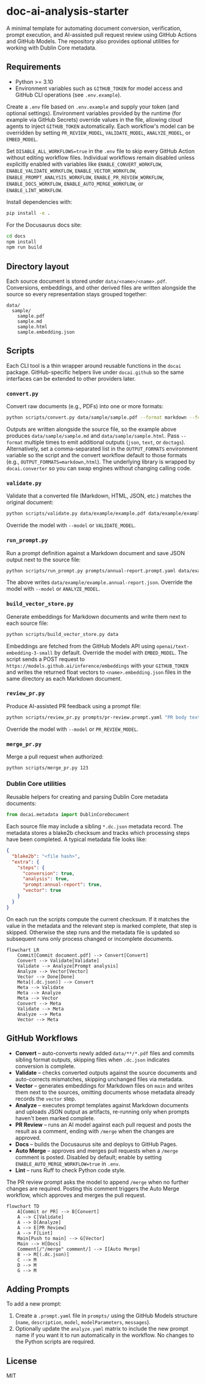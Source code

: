 # doc-ai-analysis-starter

A minimal template for automating document conversion, verification, prompt execution, and AI-assisted pull request review using GitHub Actions and GitHub Models. The repository also provides optional utilities for working with Dublin Core metadata.

## Requirements

- Python >= 3.10
- Environment variables such as `GITHUB_TOKEN` for model access and GitHub CLI operations (see `.env.example`).

Create a `.env` file based on `.env.example` and supply your token (and optional settings). Environment variables provided by the runtime (for example via GitHub Secrets) override values in the file, allowing cloud agents to inject `GITHUB_TOKEN` automatically. Each workflow's model can be overridden by setting `PR_REVIEW_MODEL`, `VALIDATE_MODEL`, `ANALYZE_MODEL`, or `EMBED_MODEL`.

Set `DISABLE_ALL_WORKFLOWS=true` in the `.env` file to skip every GitHub Action without editing workflow files. Individual workflows remain disabled unless explicitly enabled with variables like `ENABLE_CONVERT_WORKFLOW`, `ENABLE_VALIDATE_WORKFLOW`, `ENABLE_VECTOR_WORKFLOW`, `ENABLE_PROMPT_ANALYSIS_WORKFLOW`, `ENABLE_PR_REVIEW_WORKFLOW`, `ENABLE_DOCS_WORKFLOW`, `ENABLE_AUTO_MERGE_WORKFLOW`, or `ENABLE_LINT_WORKFLOW`.

Install dependencies with:

```bash
pip install -e .
```

For the Docusaurus docs site:

```bash
cd docs
npm install
npm run build
```

## Directory layout

Each source document is stored under `data/<name>/<name>.pdf`. Conversions,
embeddings, and other derived files are written alongside the source so every
representation stays grouped together:

```
data/
  sample/
    sample.pdf
    sample.md
    sample.html
    sample.embedding.json
```

## Scripts

Each CLI tool is a thin wrapper around reusable functions in the `docai` package.
GitHub-specific helpers live under `docai.github` so the same interfaces can be
extended to other providers later.

### `convert.py`

Convert raw documents (e.g., PDFs) into one or more formats:

```bash
python scripts/convert.py data/sample/sample.pdf --format markdown --format html
```

Outputs are written alongside the source file, so the example above produces
`data/sample/sample.md` and `data/sample/sample.html`. Pass `--format` multiple
times to emit additional outputs (`json`, `text`, or `doctags`). Alternatively,
set a comma-separated list in the `OUTPUT_FORMATS` environment variable so the
script and the convert workflow default to those formats (e.g.,
`OUTPUT_FORMATS=markdown,html`). The underlying library is wrapped by
`docai.converter` so you can swap engines without changing calling code.

### `validate.py`

Validate that a converted file (Markdown, HTML, JSON, etc.) matches the original document:

```bash
python scripts/validate.py data/example/example.pdf data/example/example.md
```
Override the model with `--model` or `VALIDATE_MODEL`.

### `run_prompt.py`

Run a prompt definition against a Markdown document and save JSON output next to the source file:

```bash
python scripts/run_prompt.py prompts/annual-report.prompt.yaml data/example/example.md
```

The above writes `data/example/example.annual-report.json`. Override the model with `--model` or `ANALYZE_MODEL`.

### `build_vector_store.py`

Generate embeddings for Markdown documents and write them next to each source file:

```bash
python scripts/build_vector_store.py data
```

Embeddings are fetched from the GitHub Models API using
`openai/text-embedding-3-small` by default. Override the model with
`EMBED_MODEL`. The script sends a POST request to
`https://models.github.ai/inference/embeddings` with your `GITHUB_TOKEN` and
writes the returned float vectors to `<name>.embedding.json` files in the same
directory as each Markdown document.

### `review_pr.py`

Produce AI-assisted PR feedback using a prompt file:

```bash
python scripts/review_pr.py prompts/pr-review.prompt.yaml "PR body text"
```
Override the model with `--model` or `PR_REVIEW_MODEL`.

### `merge_pr.py`

Merge a pull request when authorized:

```bash
python scripts/merge_pr.py 123
```

### Dublin Core utilities

Reusable helpers for creating and parsing Dublin Core metadata documents:

```python
from docai.metadata import DublinCoreDocument
```

Each source file may include a sibling ``*.dc.json`` metadata record. The
metadata stores a blake2b checksum and tracks which processing steps have been
completed. A typical metadata file looks like:

```json
{
  "blake2b": "<file hash>",
  "extra": {
    "steps": {
      "conversion": true,
      "analysis": true,
      "prompt:annual-report": true,
      "vector": true
    }
  }
}
```

On each run the scripts compute the current checksum. If it matches the value
in the metadata and the relevant step is marked complete, that step is skipped.
Otherwise the step runs and the metadata file is updated so subsequent runs only
process changed or incomplete documents.

```mermaid
flowchart LR
    Commit[Commit document.pdf] --> Convert[Convert]
    Convert --> Validate[Validate]
    Validate --> Analyze[Prompt analysis]
    Analyze --> Vector[Vector]
    Vector --> Done[Done]
    Meta[(.dc.json)] --> Convert
    Meta --> Validate
    Meta --> Analyze
    Meta --> Vector
    Convert --> Meta
    Validate --> Meta
    Analyze --> Meta
    Vector --> Meta
```

## GitHub Workflows

- **Convert** – auto-converts newly added `data/**/*.pdf` files and commits sibling format outputs, skipping files when `.dc.json` indicates conversion is complete.
- **Validate** – checks converted outputs against the source documents and auto-corrects mismatches, skipping unchanged files via metadata.
- **Vector** – generates embeddings for Markdown files on `main` and writes them next to the sources, omitting documents whose metadata already records the `vector` step.
- **Analyze** – executes prompt templates against Markdown documents and uploads JSON output as artifacts, re-running only when prompts haven't been marked complete.
- **PR Review** – runs an AI model against each pull request and posts the result as a comment, ending with `/merge` when the changes are approved.
- **Docs** – builds the Docusaurus site and deploys to GitHub Pages.
- **Auto Merge** – approves and merges pull requests when a `/merge` comment is posted. Disabled by default; enable by setting `ENABLE_AUTO_MERGE_WORKFLOW=true` in `.env`.
- **Lint** – runs Ruff to check Python code style.

The PR review prompt asks the model to append `/merge` when no further changes are required. Posting this comment triggers the Auto Merge workflow, which approves and merges the pull request.

```mermaid
flowchart TD
    A[Commit or PR] --> B[Convert]
    A --> C[Validate]
    A --> D[Analyze]
    A --> E[PR Review]
    A --> F[Lint]
    Main[Push to main] --> G[Vector]
    Main --> H[Docs]
    Comment[/"/merge" comment/] --> I[Auto Merge]
    B --> M[(.dc.json)]
    C --> M
    D --> M
    G --> M
```

## Adding Prompts

To add a new prompt:

1. Create a `.prompt.yaml` file in `prompts/` using the GitHub Models structure (`name`, `description`, `model`, `modelParameters`, `messages`).
2. Optionally update the `analyze.yaml` matrix to include the new prompt name if you want it to run automatically in the workflow.
No changes to the Python scripts are required.

## License

MIT
